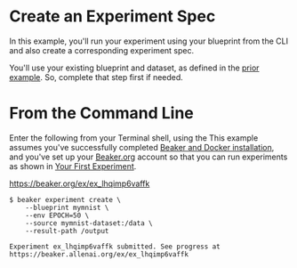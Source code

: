 # Create an Experiment Spec

In this example, you'll run your experiment using your blueprint from the CLI and also create a corresponding experiment spec.

You'll use your existing blueprint and dataset, as defined in the [prior example](image.md). So, complete that step first if needed. 

# From the Command Line 

Enter the following from your Terminal shell, using the This example assumes you've successfully completed [Beaker and Docker installation](install.md), and you've set up your [Beaker.org](https://www.beaker.org) account so that you can run experiments as shown in [Your First Experiment](experiment.md).

https://beaker.org/ex/ex_lhqimp6vaffk

```
$ beaker experiment create \
    --blueprint mymnist \
    --env EPOCH=50 \
    --source mymnist-dataset:/data \
    --result-path /output
    
Experiment ex_lhqimp6vaffk submitted. See progress at https://beaker.allenai.org/ex/ex_lhqimp6vaffk
```
